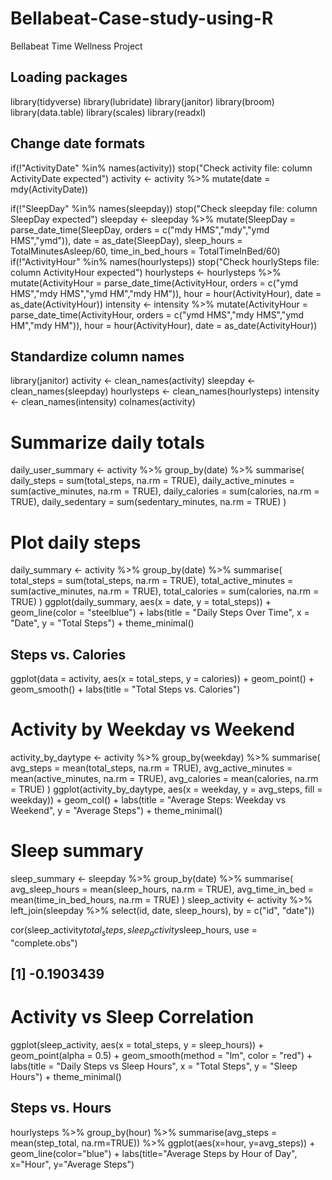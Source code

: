 # Bellabeat-Case-study-using-R
Bellabeat Time Wellness Project
## Loading packages
library(tidyverse)
library(lubridate)
library(janitor)
library(broom)
library(data.table)
library(scales)
library(readxl)
## Change date formats
if(!"ActivityDate" %in% names(activity)) stop("Check activity file: column ActivityDate expected")
activity <- activity %>% mutate(date = mdy(ActivityDate))

if(!"SleepDay" %in% names(sleepday)) stop("Check sleepday file: column SleepDay expected")
sleepday <- sleepday %>% mutate(SleepDay = parse_date_time(SleepDay, orders = c("mdy HMS","mdy","ymd HMS","ymd")),
                          date = as_date(SleepDay),
                          sleep_hours = TotalMinutesAsleep/60,
                          time_in_bed_hours = TotalTimeInBed/60)
if(!"ActivityHour" %in% names(hourlysteps)) stop("Check hourlySteps file: column ActivityHour expected")
hourlysteps <- hourlysteps %>%
  mutate(ActivityHour = parse_date_time(ActivityHour, orders = c("ymd HMS","mdy HMS","ymd HM","mdy HM")),
         hour = hour(ActivityHour),
         date = as_date(ActivityHour))
intensity <- intensity %>%
  mutate(ActivityHour = parse_date_time(ActivityHour, orders = c("ymd HMS","mdy HMS","ymd HM","mdy HM")),
         hour = hour(ActivityHour),
         date = as_date(ActivityHour))
  ## Standardize column names
  library(janitor)
activity <- clean_names(activity)
sleepday <- clean_names(sleepday)
hourlysteps <- clean_names(hourlysteps)
intensity <- clean_names(intensity)
colnames(activity)
# Summarize daily totals
daily_user_summary <- activity %>%
  group_by(date) %>%
  summarise(
    daily_steps = sum(total_steps, na.rm = TRUE),
    daily_active_minutes = sum(active_minutes, na.rm = TRUE),
    daily_calories = sum(calories, na.rm = TRUE),
    daily_sedentary = sum(sedentary_minutes, na.rm = TRUE)
  )
  # Plot daily steps
daily_summary <- activity %>%
  group_by(date) %>%
  summarise(
    total_steps = sum(total_steps, na.rm = TRUE),
    total_active_minutes = sum(active_minutes, na.rm = TRUE),
    total_calories = sum(calories, na.rm = TRUE)
  )
ggplot(daily_summary, aes(x = date, y = total_steps)) +
  geom_line(color = "steelblue") +
  labs(title = "Daily Steps Over Time", x = "Date", y = "Total Steps") +
  theme_minimal()
  
## Steps vs. Calories
ggplot(data = activity, aes(x = total_steps, y = calories)) + geom_point() + geom_smooth() + labs(title = "Total Steps vs. Calories")

# Activity by Weekday vs Weekend
activity_by_daytype <- activity %>%
  group_by(weekday) %>%
  summarise(
    avg_steps = mean(total_steps, na.rm = TRUE),
    avg_active_minutes = mean(active_minutes, na.rm = TRUE),
    avg_calories = mean(calories, na.rm = TRUE)
  )
ggplot(activity_by_daytype, aes(x = weekday, y = avg_steps, fill = weekday)) +
  geom_col() +
  labs(title = "Average Steps: Weekday vs Weekend", y = "Average Steps") +
  theme_minimal()

  # Sleep summary
sleep_summary <- sleepday %>%
  group_by(date) %>%
  summarise(
    avg_sleep_hours = mean(sleep_hours, na.rm = TRUE),
    avg_time_in_bed = mean(time_in_bed_hours, na.rm = TRUE)
  )
sleep_activity <- activity %>%
  left_join(sleepday %>% select(id, date, sleep_hours), by = c("id", "date"))

cor(sleep_activity$total_steps, sleep_activity$sleep_hours, use = "complete.obs")
## [1] -0.1903439
# Activity vs Sleep Correlation
ggplot(sleep_activity, aes(x = total_steps, y = sleep_hours)) +
  geom_point(alpha = 0.5) +
  geom_smooth(method = "lm", color = "red") +
  labs(title = "Daily Steps vs Sleep Hours", x = "Total Steps", y = "Sleep Hours") +
  theme_minimal()
## Steps vs. Hours
  hourlysteps %>%
  group_by(hour) %>%
  summarise(avg_steps = mean(step_total, na.rm=TRUE)) %>%
  ggplot(aes(x=hour, y=avg_steps)) +
  geom_line(color="blue") +
  labs(title="Average Steps by Hour of Day", x="Hour", y="Average Steps")
